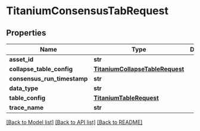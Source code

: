 # TitaniumConsensusTabRequest


## Properties
Name | Type | Description | Notes
------------ | ------------- | ------------- | -------------
**asset_id** | **str** |  | [optional] 
**collapse_table_config** | [**TitaniumCollapseTableRequest**](TitaniumCollapseTableRequest.md) |  | [optional] 
**consensus_run_timestamp** | **str** |  | [optional] 
**data_type** | **str** |  | [optional] 
**table_config** | [**TitaniumTableRequest**](TitaniumTableRequest.md) |  | [optional] 
**trace_name** | **str** |  | [optional] 

[[Back to Model list]](../README.md#documentation-for-models) [[Back to API list]](../README.md#documentation-for-api-endpoints) [[Back to README]](../README.md)


